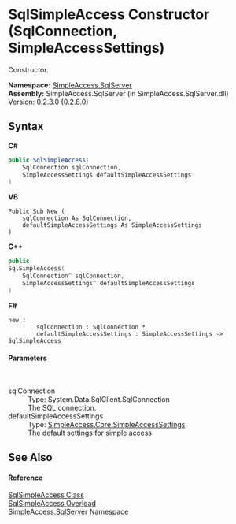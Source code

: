 # SqlSimpleAccess Constructor (SqlConnection, SimpleAccessSettings)
 

Constructor.

**Namespace:**&nbsp;<a href="N_SimpleAccess_SqlServer">SimpleAccess.SqlServer</a><br />**Assembly:**&nbsp;SimpleAccess.SqlServer (in SimpleAccess.SqlServer.dll) Version: 0.2.3.0 (0.2.8.0)

## Syntax

**C#**<br />
``` C#
public SqlSimpleAccess(
	SqlConnection sqlConnection,
	SimpleAccessSettings defaultSimpleAccessSettings
)
```

**VB**<br />
``` VB
Public Sub New ( 
	sqlConnection As SqlConnection,
	defaultSimpleAccessSettings As SimpleAccessSettings
)
```

**C++**<br />
``` C++
public:
SqlSimpleAccess(
	SqlConnection^ sqlConnection, 
	SimpleAccessSettings^ defaultSimpleAccessSettings
)
```

**F#**<br />
``` F#
new : 
        sqlConnection : SqlConnection * 
        defaultSimpleAccessSettings : SimpleAccessSettings -> SqlSimpleAccess
```


#### Parameters
&nbsp;<dl><dt>sqlConnection</dt><dd>Type: System.Data.SqlClient.SqlConnection<br />The SQL connection.</dd><dt>defaultSimpleAccessSettings</dt><dd>Type: <a href="T_SimpleAccess_Core_SimpleAccessSettings">SimpleAccess.Core.SimpleAccessSettings</a><br />The default settings for simple access</dd></dl>

## See Also


#### Reference
<a href="T_SimpleAccess_SqlServer_SqlSimpleAccess">SqlSimpleAccess Class</a><br /><a href="Overload_SimpleAccess_SqlServer_SqlSimpleAccess__ctor">SqlSimpleAccess Overload</a><br /><a href="N_SimpleAccess_SqlServer">SimpleAccess.SqlServer Namespace</a><br />